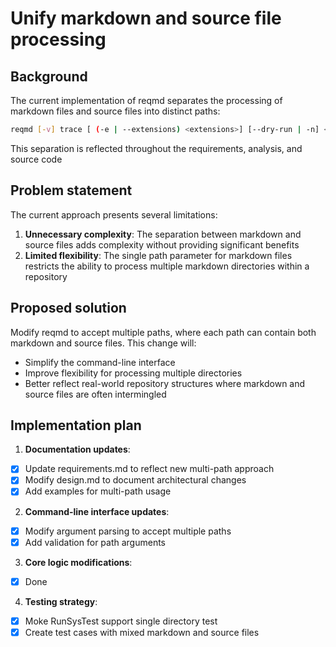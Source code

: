 # Unify markdown and source file processing

## Background

The current implementation of reqmd separates the processing of markdown files and source files into distinct paths:

```bash
reqmd [-v] trace [ (-e | --extensions) <extensions>] [--dry-run | -n] <path-to-markdowns> [<path-to-sources>...]
```

This separation is reflected throughout the requirements, analysis, and source code

## Problem statement

The current approach presents several limitations:

1. **Unnecessary complexity**: The separation between markdown and source files adds complexity without providing significant benefits
2. **Limited flexibility**: The single path parameter for markdown files restricts the ability to process multiple markdown directories within a repository

## Proposed solution

Modify reqmd to accept multiple paths, where each path can contain both markdown and source files. This change will:

- Simplify the command-line interface
- Improve flexibility for processing multiple directories
- Better reflect real-world repository structures where markdown and source files are often intermingled

## Implementation plan

1. **Documentation updates**:

- [x] Update requirements.md to reflect new multi-path approach
- [x] Modify design.md to document architectural changes
- [x] Add examples for multi-path usage

2. **Command-line interface updates**:

- [x] Modify argument parsing to accept multiple paths
- [x] Add validation for path arguments

3. **Core logic modifications**:

- [x] Done

4. **Testing strategy**:

- [x] Moke RunSysTest support single directory test
- [x] Create test cases with mixed markdown and source files
